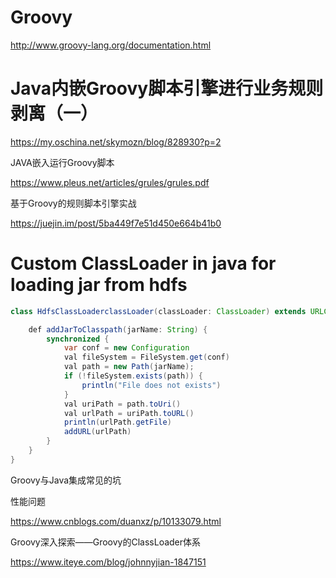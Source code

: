 # Groovy

http://www.groovy-lang.org/documentation.html


# Java内嵌Groovy脚本引擎进行业务规则剥离（一）

https://my.oschina.net/skymozn/blog/828930?p=2


JAVA嵌入运行Groovy脚本

https://www.pleus.net/articles/grules/grules.pdf

基于Groovy的规则脚本引擎实战

https://juejin.im/post/5ba449f7e51d450e664b41b0



# Custom ClassLoader in java for loading jar from hdfs

```java
class HdfsClassLoaderclassLoader(classLoader: ClassLoader) extends URLClassLoader(Array.ofDim[URL](0), classLoader) {

    def addJarToClasspath(jarName: String) {
        synchronized {
            var conf = new Configuration
            val fileSystem = FileSystem.get(conf)
            val path = new Path(jarName);
            if (!fileSystem.exists(path)) {
                println("File does not exists")
            }
            val uriPath = path.toUri()
            val urlPath = uriPath.toURL()
            println(urlPath.getFile)
            addURL(urlPath)
        }
    }
}
```

Groovy与Java集成常见的坑

性能问题

https://www.cnblogs.com/duanxz/p/10133079.html


Groovy深入探索——Groovy的ClassLoader体系

https://www.iteye.com/blog/johnnyjian-1847151

